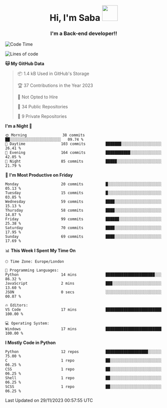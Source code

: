 <h1 align="center">Hi, I'm Saba <img src="https://media.giphy.com/media/EdB2g3VFDoKs57oe1w/giphy.gif" width="50"></h1>
<h3 align="center">I'm a Back-end developer!!</h3>

<!--START_SECTION:waka-->
![Code Time](http://img.shields.io/badge/Code%20Time-777%20hrs%206%20mins-blue)

![Lines of code](https://img.shields.io/badge/From%20Hello%20World%20I%27ve%20Written-53.7%20thousand%20lines%20of%20code-blue)

**🐱 My GitHub Data** 

> 📦 1.4 kB Used in GitHub's Storage 
 > 
> 🏆 37 Contributions in the Year 2023
 > 
> 🚫 Not Opted to Hire
 > 
> 📜 34 Public Repositories 
 > 
> 🔑 9 Private Repositories 
 > 
**I'm a Night 🦉** 

```text
🌞 Morning                38 commits          ██░░░░░░░░░░░░░░░░░░░░░░░   09.74 % 
🌆 Daytime                103 commits         ███████░░░░░░░░░░░░░░░░░░   26.41 % 
🌃 Evening                164 commits         ███████████░░░░░░░░░░░░░░   42.05 % 
🌙 Night                  85 commits          █████░░░░░░░░░░░░░░░░░░░░   21.79 % 
```
📅 **I'm Most Productive on Friday** 

```text
Monday                   20 commits          █░░░░░░░░░░░░░░░░░░░░░░░░   05.13 % 
Tuesday                  15 commits          █░░░░░░░░░░░░░░░░░░░░░░░░   03.85 % 
Wednesday                59 commits          ████░░░░░░░░░░░░░░░░░░░░░   15.13 % 
Thursday                 58 commits          ████░░░░░░░░░░░░░░░░░░░░░   14.87 % 
Friday                   99 commits          ██████░░░░░░░░░░░░░░░░░░░   25.38 % 
Saturday                 70 commits          ████░░░░░░░░░░░░░░░░░░░░░   17.95 % 
Sunday                   69 commits          ████░░░░░░░░░░░░░░░░░░░░░   17.69 % 
```


📊 **This Week I Spent My Time On** 

```text
🕑︎ Time Zone: Europe/London

💬 Programming Languages: 
Python                   14 mins             ██████████████████████░░░   86.32 % 
JavaScript               2 mins              ███░░░░░░░░░░░░░░░░░░░░░░   13.60 % 
JSON                     0 secs              ░░░░░░░░░░░░░░░░░░░░░░░░░   00.07 % 

🔥 Editors: 
VS Code                  17 mins             █████████████████████████   100.00 % 

💻 Operating System: 
Windows                  17 mins             █████████████████████████   100.00 % 
```

**I Mostly Code in Python** 

```text
Python                   12 repos            ███████████████████░░░░░░   75.00 % 
C                        1 repo              ██░░░░░░░░░░░░░░░░░░░░░░░   06.25 % 
CSS                      1 repo              ██░░░░░░░░░░░░░░░░░░░░░░░   06.25 % 
Shell                    1 repo              ██░░░░░░░░░░░░░░░░░░░░░░░   06.25 % 
SCSS                     1 repo              ██░░░░░░░░░░░░░░░░░░░░░░░   06.25 % 
```




 Last Updated on 29/11/2023 00:57:55 UTC
<!--END_SECTION:waka-->
